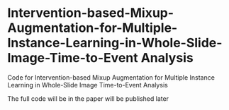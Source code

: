 # Intervention-based-Mixup-Augmentation-for-Multiple-Instance-Learning-in-Whole-Slide-Image-Time-to-Event Analysis
Code for Intervention-based Mixup Augmentation for Multiple Instance Learning in Whole-Slide Image Time-to-Event Analysis

The full code will be in the paper will be published later
